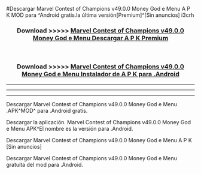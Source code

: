 #Descargar Marvel Contest of Champions v49.0.0 Money God e Menu  A P K MOD para ^Android gratis.la última versión[Premium]^[Sin anuncios] i3crh



<div align="center">
<h3>Download >>>>> <a href="https://es-web.web.app/?es= Marvel Contest of Champions v49.0.0 Money God e Menu ">Marvel Contest of Champions v49.0.0 Money God e Menu  Descargar A P K Premium</a></h3><br>

<h3>Download >>>>> <a href="https://es-web.web.app/?es= Marvel Contest of Champions v49.0.0 Money God e Menu ">Marvel Contest of Champions v49.0.0 Money God e Menu  Instalador de A P K para .Android</a></h3>
</div>


----------------------------------------------------------

----------------------------------------------------------

----------------------------------------------------------

Descargar Marvel Contest of Champions v49.0.0 Money God e Menu  .APK^MOD^ para .Android gratis.

Descargar la aplicación. Marvel Contest of Champions v49.0.0 Money God e Menu  APK^El nombre es la versión para .Android.

Descargar Marvel Contest of Champions v49.0.0 Money God e Menu  A P K [Sin anuncios]

Descargar Marvel Contest of Champions v49.0.0 Money God e Menu  gratuita del mod para .Android.
